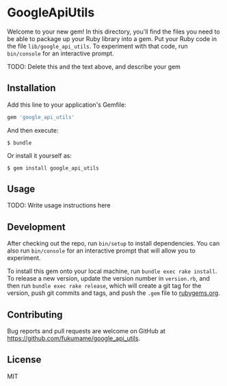 # GoogleApiUtils

Welcome to your new gem! In this directory, you'll find the files you need to be able to package up your Ruby library into a gem. Put your Ruby code in the file `lib/google_api_utils`. To experiment with that code, run `bin/console` for an interactive prompt.

TODO: Delete this and the text above, and describe your gem

## Installation

Add this line to your application's Gemfile:

```ruby
gem 'google_api_utils'
```

And then execute:

    $ bundle

Or install it yourself as:

    $ gem install google_api_utils

## Usage

TODO: Write usage instructions here

## Development

After checking out the repo, run `bin/setup` to install dependencies. You can also run `bin/console` for an interactive prompt that will allow you to experiment.

To install this gem onto your local machine, run `bundle exec rake install`. To release a new version, update the version number in `version.rb`, and then run `bundle exec rake release`, which will create a git tag for the version, push git commits and tags, and push the `.gem` file to [rubygems.org](https://rubygems.org).

## Contributing

Bug reports and pull requests are welcome on GitHub at https://github.com/fukumame/google_api_utils.

## License
MIT